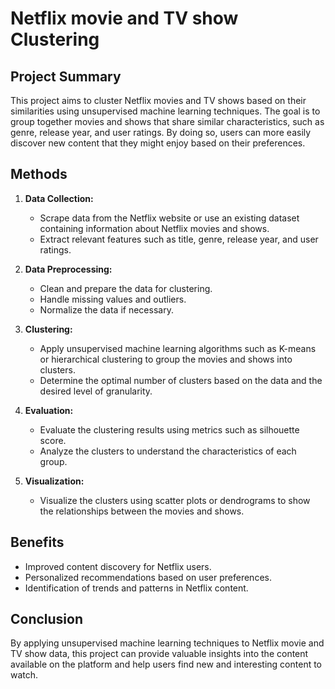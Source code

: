 # Netflix movie and TV show Clustering



## Project Summary

This project aims to cluster Netflix movies and TV shows based on their similarities using unsupervised machine learning techniques. The goal is to group together movies and shows that share similar characteristics, such as genre, release year, and user ratings. By doing so, users can more easily discover new content that they might enjoy based on their preferences.

## Methods

1. **Data Collection:**
   - Scrape data from the Netflix website or use an existing dataset containing information about Netflix movies and shows.
   - Extract relevant features such as title, genre, release year, and user ratings.

2. **Data Preprocessing:**
   - Clean and prepare the data for clustering.
   - Handle missing values and outliers.
   - Normalize the data if necessary.

3. **Clustering:**
   - Apply unsupervised machine learning algorithms such as K-means or hierarchical clustering to group the movies and shows into clusters.
   - Determine the optimal number of clusters based on the data and the desired level of granularity.

4. **Evaluation:**
   - Evaluate the clustering results using metrics such as silhouette score.
   - Analyze the clusters to understand the characteristics of each group.

5. **Visualization:**
   - Visualize the clusters using scatter plots or dendrograms to show the relationships between the movies and shows.

## Benefits

- Improved content discovery for Netflix users.
- Personalized recommendations based on user preferences.
- Identification of trends and patterns in Netflix content.

## Conclusion

By applying unsupervised machine learning techniques to Netflix movie and TV show data, this project can provide valuable insights into the content available on the platform and help users find new and interesting content to watch.



